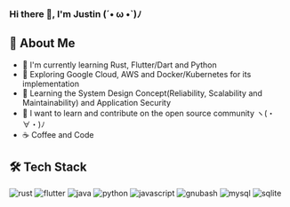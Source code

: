 <!--
README.md Profile
Version: 1.2
- Work In Progress for other things to be implemented
-->

### Hi there 👋, I'm Justin (´• ω •`)ﾉ

## 🚀 About Me
* 🌱 I'm currently learning Rust, Flutter/Dart and Python
* 🔭 Exploring Google Cloud, AWS and Docker/Kubernetes for its implementation
* 🔬 Learning the System Design Concept(Reliability, Scalability and Maintainability) and Application Security
* 👯 I want to learn and contribute on the open source community ヽ(・∀・)ﾉ
* ☕️ Coffee and Code


## 🛠️ Tech Stack

![rust](https://img.shields.io/badge/Rust-darkred?style=for-the-badge&logo=rust&logoColor=white)
![flutter](https://img.shields.io/badge/Flutter-0c6182?style=for-the-badge&logo=flutter&logoColor=white)
![java](https://img.shields.io/badge/Java-orange?style=for-the-badge&logo=java&logoColor=white)
![python](https://img.shields.io/badge/Python-darkgreen?style=for-the-badge&logo=python&logoColor=white)
![javascript](https://img.shields.io/badge/JavaScript-323330?style=for-the-badge&logo=javascript&logoColor=F7DF1E)
![gnubash](https://img.shields.io/badge/bash-black?style=for-the-badge&logo=gnubash&logoColor=green)
![mysql](https://img.shields.io/badge/mysql-blue?style=for-the-badge&logo=mysql&logoColor=white)
![sqlite](https://img.shields.io/badge/sqlite-darkblue?style=for-the-badge&logo=sqlite&logoColor=white)

